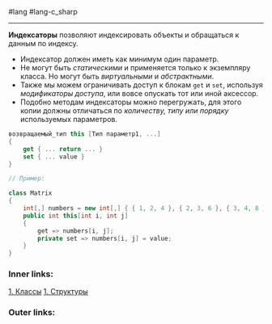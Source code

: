 #lang #lang-c_sharp

---
**Индексаторы** позволяют индексировать объекты и обращаться к данным по индексу.

- Индексатор должен иметь как минимум один параметр.
- Не могут быть *статическими* и применяется только к экземпляру класса. Но могут быть *виртуальными* и *абстрактными*.
- Также мы можем ограничивать доступ к блокам `get` и `set`, используя *модификаторы доступа*, или вовсе опускать тот или иной аксессор.
- Подобно методам индексаторы можно перегружать, для этого копии должны отличаться по *количеству, типу или порядку* используемых параметров.

```csharp
возвращаемый_тип this [Тип параметр1, ...]
{
    get { ... return ... }
    set { ... value }
}
```


```csharp
// Пример:

class Matrix
{
    int[,] numbers = new int[,] { { 1, 2, 4 }, { 2, 3, 6 }, { 3, 4, 8 } };
    public int this[int i, int j]
    {
        get => numbers[i, j];
        private set => numbers[i, j] = value;
    }
}
```

### Inner links:
[1. Классы](1.%20Languages/C-sharp/0.%20Введение/2.%20Классы%20и%20структуры/1.%20Классы.md)
[1. Структуры](1.%20Languages/C-sharp/0.%20Введение/2.%20Классы%20и%20структуры/1.%20Структуры.md)

### Outer links:
